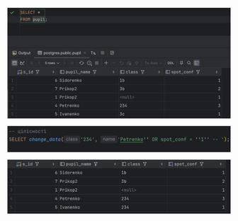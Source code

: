 ![img.png](img/change_data/img.png)

![img_1.png](img/change_data/img_1.png)

![img_2.png](img/change_data/img_2.png)
